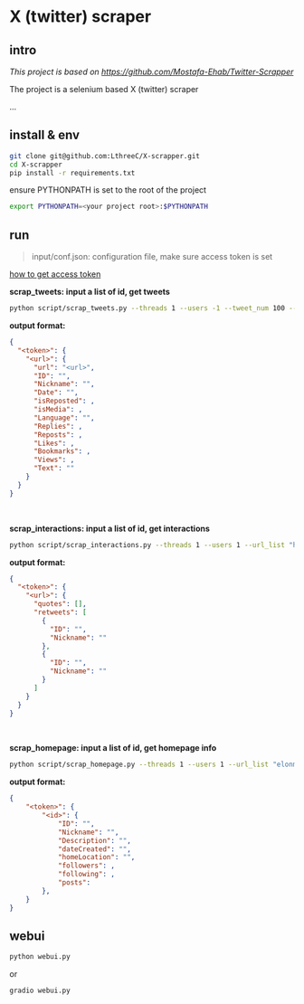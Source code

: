 # X (twitter) scraper

## intro

*This project is based on https://github.com/Mostafa-Ehab/Twitter-Scrapper*

The project is a selenium based X (twitter) scraper

...

## install & env

```bash
git clone git@github.com:LthreeC/X-scrapper.git
cd X-scrapper
pip install -r requirements.txt
```

ensure PYTHONPATH is set to the root of the project

```bash
export PYTHONPATH=<your project root>:$PYTHONPATH
```

## run

> input/conf.json: configuration file, make sure access token is set

[how to get access token](https://github.com/Mostafa-Ehab/Twitter-Scrapper)

**scrap_tweets: input a list of id, get tweets**
```bash
python script/scrap_tweets.py --threads 1 --users -1 --tweet_num 100 --time_range 240 --homepage_list home
```

**output format:**
```json
{
  "<token>": {
    "<url>": {
      "url": "<url>",
      "ID": "",
      "Nickname": "",
      "Date": "",
      "isReposted": ,
      "isMedia": ,
      "Language": "",
      "Replies": ,
      "Reposts": ,
      "Likes": ,
      "Bookmarks": ,
      "Views": ,
      "Text": ""
    }
  }
}
```

<br>

**scrap_interactions: input a list of id, get interactions**
```bash
python script/scrap_interactions.py --threads 1 --users 1 --url_list "https://x.com/MathVerseNFT/status/1899369827866685661" "https://x.com/MathVerseNFT/status/1874155560058196310"
```

**output format:**
```json
{
  "<token>": {
    "<url>": {
      "quotes": [],
      "retweets": [
        {
          "ID": "",
          "Nickname": ""
        },
        {
          "ID": "",
          "Nickname": ""
        }
      ]
    }
  }
}
```

<br>

**scrap_homepage: input a list of id, get homepage info**
```bash
python script/scrap_homepage.py --threads 1 --users 1 --url_list "elonmusk" "NASA" "realDonaldTrump" "realDonaldTrump"
```

**output format:**
```json
{
    "<token>": {
        "<id>": {
            "ID": "",
            "Nickname": "",
            "Description": "",
            "dateCreated": "",
            "homeLocation": "",
            "followers": ,
            "following": ,
            "posts": 
        },
    }
}
```

## webui

```bash
python webui.py
```

or

```bash
gradio webui.py
```
